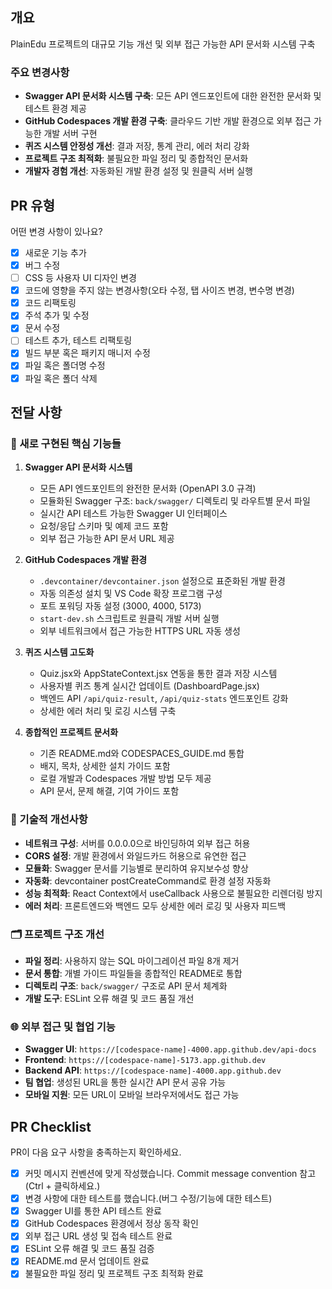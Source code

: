 ## 개요
<!---- 변경 사항 및 관련 이슈에 대해 간단하게 작성해주세요. 어떻게보다 무엇을 왜 수정했는지 설명해주세요. -->
PlainEdu 프로젝트의 대규모 기능 개선 및 외부 접근 가능한 API 문서화 시스템 구축

### 주요 변경사항
- **Swagger API 문서화 시스템 구축**: 모든 API 엔드포인트에 대한 완전한 문서화 및 테스트 환경 제공
- **GitHub Codespaces 개발 환경 구축**: 클라우드 기반 개발 환경으로 외부 접근 가능한 개발 서버 구현
- **퀴즈 시스템 안정성 개선**: 결과 저장, 통계 관리, 에러 처리 강화
- **프로젝트 구조 최적화**: 불필요한 파일 정리 및 종합적인 문서화
- **개발자 경험 개선**: 자동화된 개발 환경 설정 및 원클릭 서버 실행

<!---- Resolves: #(Isuue Number) -->

## PR 유형
어떤 변경 사항이 있나요?

- [x] 새로운 기능 추가
- [x] 버그 수정
- [ ] CSS 등 사용자 UI 디자인 변경
- [x] 코드에 영향을 주지 않는 변경사항(오타 수정, 탭 사이즈 변경, 변수명 변경)
- [x] 코드 리팩토링
- [x] 주석 추가 및 수정
- [x] 문서 수정
- [ ] 테스트 추가, 테스트 리팩토링
- [x] 빌드 부분 혹은 패키지 매니저 수정
- [x] 파일 혹은 폴더명 수정
- [x] 파일 혹은 폴더 삭제

## 전달 사항

### 🚀 새로 구현된 핵심 기능들

1. **Swagger API 문서화 시스템**
   - 모든 API 엔드포인트의 완전한 문서화 (OpenAPI 3.0 규격)
   - 모듈화된 Swagger 구조: `back/swagger/` 디렉토리 및 라우트별 문서 파일
   - 실시간 API 테스트 가능한 Swagger UI 인터페이스
   - 요청/응답 스키마 및 예제 코드 포함
   - 외부 접근 가능한 API 문서 URL 제공

2. **GitHub Codespaces 개발 환경**
   - `.devcontainer/devcontainer.json` 설정으로 표준화된 개발 환경
   - 자동 의존성 설치 및 VS Code 확장 프로그램 구성
   - 포트 포워딩 자동 설정 (3000, 4000, 5173)
   - `start-dev.sh` 스크립트로 원클릭 개발 서버 실행
   - 외부 네트워크에서 접근 가능한 HTTPS URL 자동 생성

3. **퀴즈 시스템 고도화**
   - Quiz.jsx와 AppStateContext.jsx 연동을 통한 결과 저장 시스템
   - 사용자별 퀴즈 통계 실시간 업데이트 (DashboardPage.jsx)
   - 백엔드 API `/api/quiz-result`, `/api/quiz-stats` 엔드포인트 강화
   - 상세한 에러 처리 및 로깅 시스템 구축

4. **종합적인 프로젝트 문서화**
   - 기존 README.md와 CODESPACES_GUIDE.md 통합
   - 배지, 목차, 상세한 설치 가이드 포함
   - 로컬 개발과 Codespaces 개발 방법 모두 제공
   - API 문서, 문제 해결, 기여 가이드 포함

### 🔧 기술적 개선사항

- **네트워크 구성**: 서버를 0.0.0.0으로 바인딩하여 외부 접근 허용
- **CORS 설정**: 개발 환경에서 와일드카드 허용으로 유연한 접근
- **모듈화**: Swagger 문서를 기능별로 분리하여 유지보수성 향상
- **자동화**: devcontainer postCreateCommand로 환경 설정 자동화
- **성능 최적화**: React Context에서 useCallback 사용으로 불필요한 리렌더링 방지
- **에러 처리**: 프론트엔드와 백엔드 모두 상세한 에러 로깅 및 사용자 피드백

### 🗂️ 프로젝트 구조 개선

- **파일 정리**: 사용하지 않는 SQL 마이그레이션 파일 8개 제거
- **문서 통합**: 개별 가이드 파일들을 종합적인 README로 통합
- **디렉토리 구조**: `back/swagger/` 구조로 API 문서 체계화
- **개발 도구**: ESLint 오류 해결 및 코드 품질 개선

### 🌐 외부 접근 및 협업 기능

- **Swagger UI**: `https://[codespace-name]-4000.app.github.dev/api-docs`
- **Frontend**: `https://[codespace-name]-5173.app.github.dev`
- **Backend API**: `https://[codespace-name]-4000.app.github.dev`
- **팀 협업**: 생성된 URL을 통한 실시간 API 문서 공유 가능
- **모바일 지원**: 모든 URL이 모바일 브라우저에서도 접근 가능

## PR Checklist

PR이 다음 요구 사항을 충족하는지 확인하세요.

- [x] 커밋 메시지 컨벤션에 맞게 작성했습니다. Commit message convention 참고 (Ctrl + 클릭하세요.)
- [x] 변경 사항에 대한 테스트를 했습니다.(버그 수정/기능에 대한 테스트)
- [x] Swagger UI를 통한 API 테스트 완료
- [x] GitHub Codespaces 환경에서 정상 동작 확인
- [x] 외부 접근 URL 생성 및 접속 테스트 완료
- [x] ESLint 오류 해결 및 코드 품질 검증
- [x] README.md 문서 업데이트 완료
- [x] 불필요한 파일 정리 및 프로젝트 구조 최적화 완료
 
 